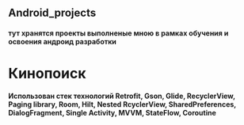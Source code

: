 ## Android_projects
#### тут хранятся проекты выполненые мною в рамках обучения и освоения андроид разработки
# Кинопоиск
#### Использован стек  технологий Retrofit, Gson, Glide, RecyclerView, Paging library, Room, Hilt, Nested RcyclerView, SharedPreferences, DialogFragment, Single Activity, MVVM, StateFlow, Coroutine